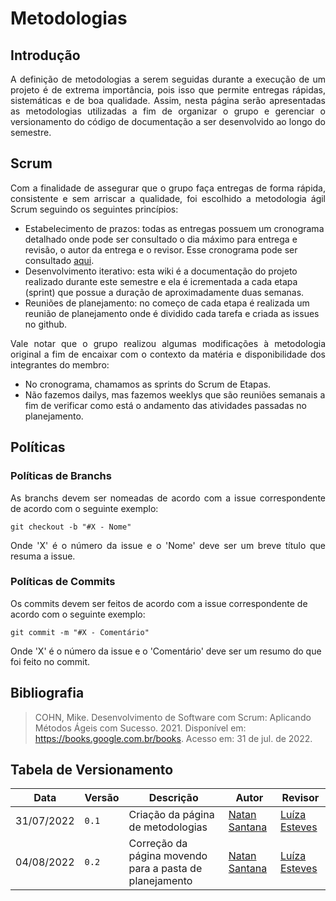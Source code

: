 # Metodologias

## Introdução

<div style="text-align: justify">
A definição de metodologias a serem seguidas durante a execução de um projeto é de extrema importância, pois isso que permite entregas rápidas, sistemáticas e de boa qualidade. Assim, nesta página serão apresentadas as metodologias utilizadas a fim de organizar o grupo e gerenciar o versionamento do código de documentação a ser desenvolvido ao longo do semestre.
</div>

## Scrum

<div style="text-align: justify">
Com a finalidade de assegurar que o grupo faça entregas de forma rápida, consistente e sem arriscar a qualidade, foi escolhido a metodologia ágil Scrum seguindo os seguintes princípios:
</div>

- Estabelecimento de prazos: todas as entregas possuem um cronograma detalhado onde pode ser consultado o dia máximo para entrega e revisão, o autor da entrega e o revisor. Esse cronograma pode ser consultado [aqui](./planejamento/cronograma.md).
- Desenvolvimento iterativo: esta wiki é a documentação do projeto realizado durante este semestre e ela é icrementada a cada etapa (sprint) que possue a duração de aproximadamente duas semanas.
- Reuniões de planejamento: no começo de cada etapa é realizada um reunião de planejamento onde é dividido cada tarefa e criada as issues no github.

<div style="text-align: justify">
Vale notar que o grupo realizou algumas modificações à metodologia original a fim de encaixar com o contexto da matéria e disponibilidade dos integrantes do membro:
</div>

- No cronograma, chamamos as sprints do Scrum de Etapas.
- Não fazemos dailys, mas fazemos weeklys que são reuniões semanais a fim de verificar como está o andamento das atividades passadas no planejamento.

## Políticas

### Políticas de Branchs

<div style="text-align: justify">
As branchs devem ser nomeadas de acordo com a issue correspondente de acordo com o seguinte exemplo:

```
git checkout -b "#X - Nome"
```
Onde 'X' é o número da issue e o 'Nome' deve ser um breve título que resuma a issue.
</div>

### Políticas de Commits
Os commits devem ser feitos de acordo com a issue correspondente de acordo com o seguinte exemplo:

```
git commit -m "#X - Comentário"
```
Onde 'X' é o número da issue e o 'Comentário' deve ser um resumo do que foi feito no commit.

## Bibliografia

> COHN, Mike. Desenvolvimento de Software com Scrum: Aplicando Métodos Ágeis com Sucesso. 2021. Disponível em: https://books.google.com.br/books. Acesso em: 31 de jul. de 2022.

## Tabela de Versionamento

| Data | Versão | Descrição | Autor | Revisor |
| ---- | ------ | --------- | ----- | ------- |
| 31/07/2022 | `0.1`  | Criação da página de metodologias | [Natan Santana](https://github.com/Neitan2001) |[Luíza Esteves](https://github.com/luiza-esteves)
| 04/08/2022 | `0.2`  | Correção da página movendo para a pasta de planejamento | [Natan Santana](https://github.com/Neitan2001) |[Luíza Esteves](https://github.com/luiza-esteves)

